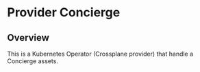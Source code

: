 # Provider Concierge

## Overview

This is a Kubernetes Operator (Crossplane provider) that handle a Concierge assets.
